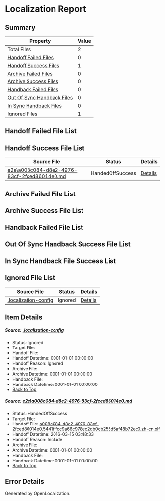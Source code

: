 # <a name='report-top'></a> Localization Report

## Summary
 Property | Value 
 -------- | ----- 
 Total Files | 2
[ Handoff Failed Files ](#handoff-failed-list)| 0
[ Handoff Success Files ](#handoff-success-list)| 1
[ Archive Failed Files ](#archive-failed-list)| 0
[ Archive Success Files ](#archive-success-list)| 0
[ Handback Failed Files ](#handback-failed-list)| 0
[ Out Of Sync Handback Files ](#outofsync-handback-success-list)| 0
[ In Sync Handback Files ](#insync-handback-success-list)| 0
[ Ignored Files ](#ignored-list)| 1

## <a name='handoff-failed-list'></a> Handoff Failed File List

## <a name='handoff-success-list'></a> Handoff Success File List
 Source File | Status | Details 
 ----------- | ------ | ------- 
 [e2e\a008c084-d8e2-4976-83cf-2fced86014e0.md](https://github.com/OpenLocalizationTest/oltest/blob/3cab72413b30ef081ecbeed98f701a006a4e5b42/e2e/a008c084-d8e2-4976-83cf-2fced86014e0.md) | HandedOffSuccess | [Details](#6562463f2034e40ac0d0768f6c55384d63c40fa51)

## <a name='archive-failed-list'></a> Archive Failed File List

## <a name='archive-success-list'></a> Archive Success File List

## <a name='handback-failed-list'></a> Handback Failed File List

## <a name='outofsync-handback-success-list'></a> Out Of Sync Handback Success File List

## <a name='insync-handback-success-list'></a> In Sync Handback File Success List

## <a name='ignored-list'></a> Ignored File List
 Source File | Status | Details 
 ----------- | ------ | ------- 
 [.localization-config](https://github.com/OpenLocalizationTest/oltest/blob/3cab72413b30ef081ecbeed98f701a006a4e5b42/.localization-config) | Ignored | [Details](#66aca4b1c2f43b14ec41e0e427345df94af1d5e10)

## Item Details
##### <a name='66aca4b1c2f43b14ec41e0e427345df94af1d5e10'></a> Source: [.localization-config](https://github.com/OpenLocalizationTest/oltest/blob/3cab72413b30ef081ecbeed98f701a006a4e5b42/.localization-config)
* Status: Ignored
* Target File: 
* Handoff File: 
* Handoff Datetime: 0001-01-01 00:00:00
* Handoff Reason: Ignored
* Archive File: 
* Archive Datetime: 0001-01-01 00:00:00
* Handback File: 
* Handback Datetime: 0001-01-01 00:00:00
* [Back to Top](#report-top)

##### <a name='6562463f2034e40ac0d0768f6c55384d63c40fa51'></a> Source: [e2e\a008c084-d8e2-4976-83cf-2fced86014e0.md](https://github.com/OpenLocalizationTest/oltest/blob/3cab72413b30ef081ecbeed98f701a006a4e5b42/e2e/a008c084-d8e2-4976-83cf-2fced86014e0.md)
* Status: HandedOffSuccess
* Target File: 
* Handoff File: [a008c084-d8e2-4976-83cf-2fced86014e0.5441fffcc9a66c978ec2db0cb255d5af48b72ec0.zh-cn.xlf](https://github.com/OpenLocalizationTestOrg/olhandoff/blob/50c69436497699c520b1cfa6f56b41f9224053d5/ol-handoff/OpenLocalizationTestOrg/oltest.zh-cn/yuwzho/ht/a008c084-d8e2-4976-83cf-2fced86014e0.5441fffcc9a66c978ec2db0cb255d5af48b72ec0.zh-cn.xlf)
* Handoff Datetime: 2016-03-15 03:48:33
* Handoff Reason: Include
* Archive File: 
* Archive Datetime: 0001-01-01 00:00:00
* Handback File: 
* Handback Datetime: 0001-01-01 00:00:00
* [Back to Top](#report-top)


## Error Details

Generated by OpenLocalization.
